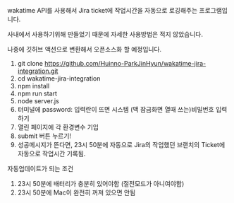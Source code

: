wakatime API를 사용해서
Jira ticket에 작업시간을 자동으로 로깅해주는 프로그램입니다.

사내에서 사용하기위해 만들었기 때문에 자세한 사용방법은 적지 않았습니다.

나중에 깃허브 액션으로 변환해서 오픈소스화 할 예정입니다.

1. git clone https://github.com/Huinno-ParkJinHyun/wakatime-jira-integration.git
2. cd wakatime-jira-integration
3. npm install
4. npm run start
5. node server.js
6. 터미널에 password: 입력란이 뜨면 시스템 (맥 잠금화면 열때 쓰는)비밀번호 입력하기
7. 열린 페이지에 각 환경변수 기입
8. submit 버튼 누르기!
9. 성공메시지가 뜬다면, 23시 50분에 자동으로 Jira의 작업했던 브랜치의 Ticket에 자동으로 작업시간 기록됨.

자동업데이트가 되는 조건

1. 23시 50분에 배터리가 충분히 있어야함 (절전모드가 아니여야함)
2. 23시 50분에 Mac이 완전히 꺼져 있으면 안됨
